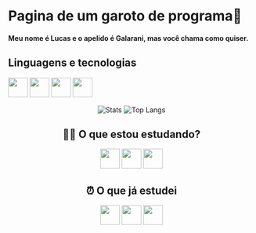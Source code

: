 # Pagina de um garoto de programa🔐
#### Meu nome é Lucas e o apelido é Galarani, mas você chama como quiser.

## Linguagens e tecnologias

<img src="https://cdn.jsdelivr.net/gh/devicons/devicon@latest/icons/javascript/javascript-original.svg" width= "40" height= "40" /> <img src="https://cdn.jsdelivr.net/gh/devicons/devicon@latest/icons/css3/css3-original.svg" width= "40" height= "40" /> <img src="https://cdn.jsdelivr.net/gh/devicons/devicon@latest/icons/html5/html5-original.svg" width= "40" height= "40" /> <img src="https://cdn.jsdelivr.net/gh/devicons/devicon@latest/icons/sqldeveloper/sqldeveloper-plain.svg" width= "40" height= "40"/>
          
<div align="center">
  
  ![Stats](https://github-readme-stats.vercel.app/api?username=LucasGalarani&show_icons=true&theme=github_dark&hide_border=true&rank_icon=github&hide=issues)
  ![Top Langs](https://github-readme-stats.vercel.app/api/top-langs/?username=LucasGalarani&layout=compact&theme=github_dark&hide_border=true&hide=portugol)
  
</div>

<h2 align="center"> 👨‍💻 O que estou estudando? </h2>
<div align="center">
  
<img src="https://cdn.jsdelivr.net/gh/devicons/devicon@latest/icons/cplusplus/cplusplus-original.svg" width= "40" height= "40" /> <img src="https://cdn.jsdelivr.net/gh/devicons/devicon@latest/icons/c/c-original.svg"  width= "40" height= "40" /> <img src="https://cdn.jsdelivr.net/gh/devicons/devicon@latest/icons/oracle/oracle-original.svg" width= "40" height= "40"/>
  
</div>

<h2 align="center"> ⏰ O que já estudei </h2>
<div align="center">
  
<img src="https://cdn.jsdelivr.net/gh/devicons/devicon@latest/icons/javascript/javascript-original.svg" width= "40" height= "40" /> <img src="https://cdn.jsdelivr.net/gh/devicons/devicon@latest/icons/css3/css3-original.svg" width= "40" height= "40" /> <img src="https://cdn.jsdelivr.net/gh/devicons/devicon@latest/icons/html5/html5-original.svg" width= "40" height= "40" />
  
</div>
